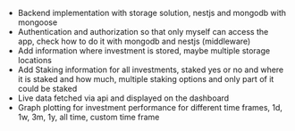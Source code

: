 - Backend implementation with storage solution, nestjs and mongodb with mongoose
- Authentication and authorization so that only myself can access the app, check how to do it with mongodb and nestjs (middleware)
- Add information where investment is stored, maybe multiple storage locations
- Add Staking information for all investments, staked yes or no and where it is staked and how much, multiple staking options and only part of it could be staked
- Live data fetched via api and displayed on the dashboard
- Graph plotting for investment performance for different time frames, 1d, 1w, 3m, 1y, all time, custom time frame
